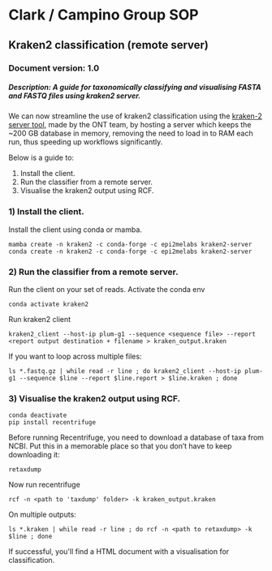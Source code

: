 # Clark / Campino Group SOP 
## Kraken2 classification (remote server)
### Document version: 1.0
##### Description: A guide for taxonomically classifying and visualising FASTA and FASTQ files using kraken2 server.

We can now streamline the use of kraken2 classification using the [kraken-2 server tool](https://github.com/epi2me-labs/kraken2-server), made by the ONT team, by hosting a server which keeps the ~200 GB database in memory, removing the need to load in to RAM each run, thus speeding up workflows significantly.

Below is a guide to:
1) Install the client.
2) Run the classifier from a remote server.
3) Visualise the kraken2 output using RCF.
### 1) Install the client.

Install the client using conda or mamba.

    mamba create -n kraken2 -c conda-forge -c epi2melabs kraken2-server
    conda create -n kraken2 -c conda-forge -c epi2melabs kraken2-server
    
### 2) Run the classifier from a remote server.

Run the client on your set of reads.
Activate the conda env
    
    conda activate kraken2

Run kraken2 client
    
    kraken2_client --host-ip plum-g1 --sequence <sequence file> --report <report output destination + filename > kraken_output.kraken
    
If you want to loop across multiple files:
    
    ls *.fastq.gz | while read -r line ; do kraken2_client --host-ip plum-g1 --sequence $line --report $line.report > $line.kraken ; done
    
### 3) Visualise the kraken2 output using RCF.

    conda deactivate
    pip install recentrifuge

Before running Recentrifuge, you need to download a database of taxa from NCBI. Put this in a memorable place so that you don’t have to keep downloading it:
    
    retaxdump

Now run recentrifuge

    rcf -n <path to 'taxdump' folder> -k kraken_output.kraken

On multiple outputs:

    ls *.kraken | while read -r line ; do rcf -n <path to retaxdump> -k $line ; done
    
If successful, you'll find a HTML document with a visualisation for classification. 
     

